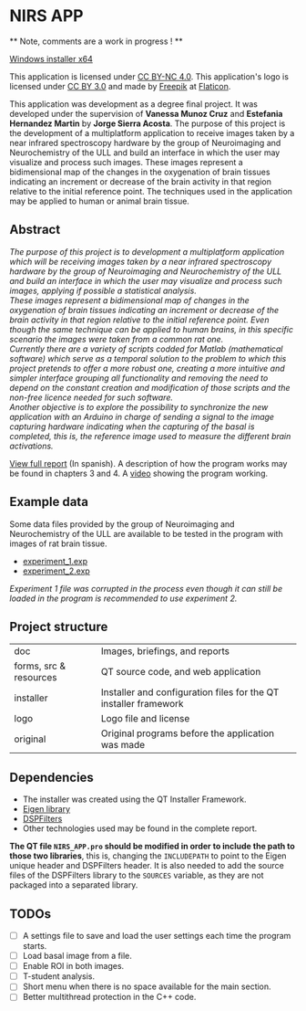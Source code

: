 # NIRS APP

** Note, comments are a work in progress ! **

[Windows installer x64](https://github.com/Ediolot/nirs-app/blob/master/installer/NirsAppInstaller.exe?raw=true)

This application is licensed under [CC BY-NC 4.0](https://creativecommons.org/licenses/by-nc/4.0/). This application's logo is licensed under [CC BY 3.0](https://creativecommons.org/licenses/by/3.0/) and made by [Freepik](https://www.freepik.com/) at [Flaticon](https://www.flaticon.com/).

This application was development as a degree final project. It was developed under the supervision of <strong>Vanessa Munoz Cruz</strong> and <strong>Estefania Hernandez Martin</strong> by <strong>Jorge Sierra Acosta</strong>.
The purpose of this project is the development of a multiplatform application to receive images taken by a near infrared spectroscopy hardware by the group of Neuroimaging and Neurochemistry of the ULL and build an interface in which the user may visualize and process such images.
These images represent a bidimensional map of the changes in the oxygenation of brain tissues indicating an increment or decrease of the brain activity in that region relative to the initial reference point. The techniques used in the application may be applied to human or animal brain tissue.

## Abstract

_The purpose of this project is to development a multiplatform application which will be receiving images taken by a near infrared spectroscopy hardware by the group of Neuroimaging and Neurochemistry of the ULL and build an interface in which the user may visualize and process such images, applying if possible a statistical analysis.<br>
These images represent a bidimensional map of changes in the oxygenation of brain tissues indicating an increment or decrease of the brain activity in that region relative to the initial reference point. Even though the same technique can be applied to human brains, in this specific scenario the images were taken from a common rat one.<br>
Currently there are a variety of scripts codded for Matlab (mathematical software) which serve as a temporal solution to the problem to which this project pretends to offer a more robust one, creating a more intuitive and simpler interface grouping all functionality and removing the need to depend on the constant creation and modification of those scripts and the non-free licence needed for such software.<br>
Another objective is to explore the possibility to synchronize the new application with an Arduino in charge of sending a signal to the image capturing hardware indicating when the capturing of the basal is completed, this is, the reference image used to measure the different brain activations._

[View full report](https://github.com/Ediolot/nirs-app/blob/master/doc/2-report-presentation/MemoriaTFG_JorgeSierraAcosta.pdf) (In spanish). A description of how the program works may be found in chapters 3 and 4. A [video](https://github.com/Ediolot/nirs-app/blob/master/doc/2-report-presentation/vidApp.mp4?raw=true) showing the program working.

## Example data

Some data files provided by the group of Neuroimaging and Neurochemistry of the ULL are available to be tested in the program with images of rat brain tissue.

 - [experiment_1.exp](https://gitlab.com/Ediolot/nirs-app-data/raw/master/experiment_1.exp)
 - [experiment_2.exp](https://gitlab.com/Ediolot/nirs-app-data/raw/master/experiment_2.exp)

_Experiment 1 file was corrupted in the process even though it can still be loaded in the program is recommended to use experiment 2._

## Project structure

<table>
	<tr>
		<td>doc</td>
		<td>Images, briefings, and reports</td>
	</tr>
	<tr>
		<td>forms, src & resources</td>
		<td>QT source code, and web application</td>
	</tr>
	<tr>
		<td>installer</td>
		<td>Installer and configuration files for the QT installer framework</td>
	</tr>
	<tr>
		<td>logo</td>
		<td>Logo file and license</td>
	</tr>
	<tr>
		<td>original</td>
		<td>Original programs before the application was made</td>
	</tr>
</table>

## Dependencies
 - The installer was created using the QT Installer Framework.
 - [Eigen library](http://eigen.tuxfamily.org/index.php?title=Main_Page)
 - [DSPFilters](https://github.com/vinniefalco/DSPFilters)
 - Other technologies used may be found in the complete report.

**The QT file `NIRS_APP.pro` should be modified in order to include the path to those two libraries**, this is, changing the `INCLUDEPATH` to point to the Eigen unique header and DSPFilters header. It is also needed to add the source files of the DSPFilters library to the `SOURCES` variable, as they are not packaged into a separated library.

## TODOs

- [ ] A settings file to save and load the user settings each time the program starts.
- [ ] Load basal image from a file.
- [ ] Enable ROI in both images.
- [ ] T-student analysis.
- [ ] Short menu when there is no space available for the main section.
- [ ] Better multithread protection in the C++ code.

